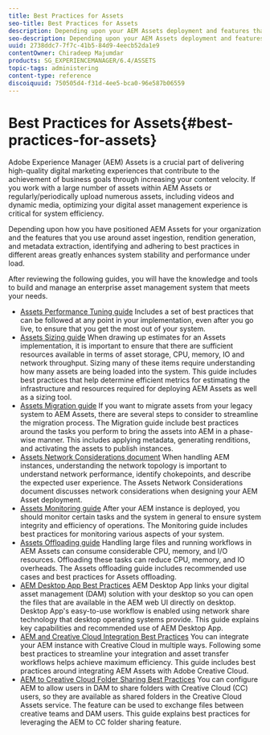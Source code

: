 ```yaml
---
title: Best Practices for Assets
seo-title: Best Practices for Assets
description: Depending upon your AEM Assets deployment and features that you use for asset ingestion, rendition generation, and metadata extraction, identifying and adhering to best practices in different areas greatly enhances system stability and performance under load.
seo-description: Depending upon your AEM Assets deployment and features that you use for asset ingestion, rendition generation, and metadata extraction, identifying and adhering to best practices in different areas greatly enhances system stability and performance under load.
uuid: 2738ddc7-7f7c-41b5-84d9-4eecb52da1e9
contentOwner: Chiradeep Majumdar
products: SG_EXPERIENCEMANAGER/6.4/ASSETS
topic-tags: administering
content-type: reference
discoiquuid: 750505d4-f31d-4ee5-bca0-96e587b06559
---
```


# Best Practices for Assets{#best-practices-for-assets}

Adobe Experience Manager (AEM) Assets is a crucial part of delivering high-quality digital marketing experiences that contribute to the achievement of business goals through increasing your content velocity. If you work with a large number of assets within AEM Assets or regularly/periodically upload numerous assets, including videos and dynamic media, optimizing your digital asset management experience is critical for system efficiency.

Depending upon how you have positioned AEM Assets for your organization and the features that you use around asset ingestion, rendition generation, and metadata extraction, identifying and adhering to best practices in different areas greatly enhances system stability and performance under load.

After reviewing the following guides, you will have the knowledge and tools to build and manage an enterprise asset management system that meets your needs.

* [Assets Performance Tuning guide](../../assets/using/performance-tuning-guidelines.md)
Includes a set of best practices that can be followed at any point in your implementation, even after you go live, to ensure that you get the most out of your system.
* [Assets Sizing guide](../../assets/using/assets-sizing-guide.md)
When drawing up estimates for an Assets implementation, it is important to ensure that there are sufficient resources available in terms of asset storage, CPU, memory, IO and network throughput. Sizing many of these items require understanding how many assets are being loaded into the system. This guide includes best practices that help determine efficient metrics for estimating the infrastructure and resources required for deploying AEM Assets as well as a sizing tool.
* [Assets Migration guide](../../assets/using/assets-migration-guide.md)
If you want to migrate assets from your legacy system to AEM Assets, there are several steps to consider to streamline the migration process. The Migration guide include best practices around the tasks you perform to bring the assets into AEM in a phase-wise manner. This includes applying metadata, generating renditions, and activating the assets to publish instances.
* [Assets Network Considerations document](../../assets/using/assets-network-considerations.md)
When handling AEM instances, understanding the network topology is important to understand network performance, identify chokepoints, and describe the expected user experience. The Assets Network Considerations document discusses network considerations when designing your AEM Asset deployment.
* [Assets Monitoring guide](../../assets/using/assets-monitoring-best-practices.md)
After your AEM instance is deployed, you should monitor certain tasks and the system in general to ensure system integrity and efficiency of operations. The Monitoring guide includes best practices for monitoring various aspects of your system.
* [Assets Offloading guide](../../assets/using/assets-offloading-best-practices.md)
Handling large files and running workflows in AEM Assets can consume considerable CPU, memory, and I/O resources. Offloading these tasks can reduce CPU, memory, and IO overheads. The Assets offloading guide includes recommended use cases and best practices for Assets offloading.
* [AEM Desktop App Best Practices](/assets/using/aem-desktop-app-best-practices.md)
AEM Desktop App links your digital asset management (DAM) solution with your desktop so you can open the files that are available in the AEM web UI directly on desktop. Desktop App's easy-to-use workflow is enabled using network share technology that desktop operating systems provide. This guide explains key capabilities and recommended use of AEM Desktop App.
* [AEM and Creative Cloud Integration Best Practices](../../assets/using/aem-cc-integration-best-practices.md)
You can integrate your AEM instance with Creative Cloud in multiple ways. Following some best practices to streamline your integration and asset transfer workflows helps achieve maximum efficiency. This guide includes best practices around integrating AEM Assets with Adobe Creative Cloud.
* [AEM to Creative Cloud Folder Sharing Best Practices](../../assets/using/aem-cc-folder-sharing-best-practices.md)
You can configure AEM to allow users in DAM to share folders with Creative Cloud (CC) users, so they are available as shared folders in the Creative Cloud Assets service. The feature can be used to exchange files between creative teams and DAM users. This guide explains best practices for leveraging the AEM to CC folder sharing feature.

